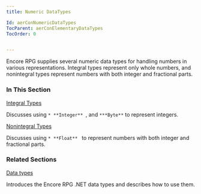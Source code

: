 ```yaml
---
title: Numeric DataTypes

Id: aerConNumericDataTypes
TocParent: aerConElementaryDataTypes
TocOrder: 0


---
```


Encore RPG supplies several numeric data types for handling numbers in various representations. Integral types represent only whole numbers, and nonintegral types represent numbers with both integer and fractional parts. 

### In This Section

[Integral Types](aerConIntegralTypes.html)

Discusses using ```* **Integer** ```, and ``` ***Byte** ``` to
                represent integers.


[Nonintegral Types](aerConNonintegralTypes.html)

Discusses using ```* **Float** ``` to represent numbers with both integer 	and fractional parts.


### Related Sections

[Data types](aerConDataTypes.html)

Introduces the Encore RPG .NET data types and describes how to use them.


